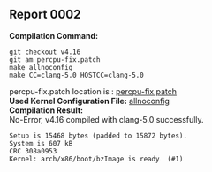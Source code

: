 ## Report 0002 #  
**Compilation Command:**
```
git checkout v4.16
git am percpu-fix.patch
make allnoconfig
make CC=clang-5.0 HOSTCC=clang-5.0
```
percpu-fix.patch location is : [percpu-fix.patch](../../../fix-patches/allnoconfig-percpu-fix.patch)  
**Used Kernel Configuration File:** [allnoconfig](../../../config-files/v4.16/allnoconfig)   
**Compilation Result:**  
No-Error, v4.16 compiled with clang-5.0 successfully.  
```
Setup is 15468 bytes (padded to 15872 bytes).
System is 607 kB
CRC 308a0953
Kernel: arch/x86/boot/bzImage is ready  (#1)
```  
